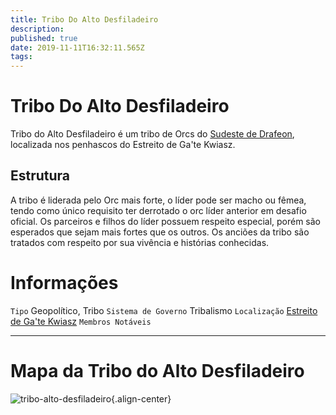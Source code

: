```yaml
---
title: Tribo Do Alto Desfiladeiro
description: 
published: true
date: 2019-11-11T16:32:11.565Z
tags: 
---
```


<!-- SUBTITLE: Visão geral sobre Tribo Do Alto Desfiladeiro -->

# Tribo Do Alto Desfiladeiro
Tribo do Alto Desfiladeiro é um tribo de Orcs do [Sudeste de Drafeon](http://localhost/lugares/plano-material/drafeon/sudeste-de-drafeon#sudeste-de-drafeon), localizada nos penhascos do Estreito de Ga'te Kwiasz.

## Estrutura
A tribo é liderada pelo Orc mais forte, o líder pode ser macho ou fêmea, tendo como único requisito ter derrotado o orc líder anterior em desafio oficial. Os parceiros e filhos do líder possuem respeito especial, porém são esperados que sejam mais fortes que os outros.   Os anciões da tribo são tratados com respeito por sua vivência e histórias conhecidas.

# Informações
`Tipo` Geopolítico, Tribo
`Sistema de Governo` Tribalismo
`Localização` [Estreito de Ga'te Kwiasz]()
`Membros Notáveis`

-----

# Mapa da Tribo do Alto Desfiladeiro
![tribo-alto-desfiladeiro](/uploads/mapas/tribo-alto-desfiladeiro.jpg "tribo-alto-desfiladeiro"){.align-center}
